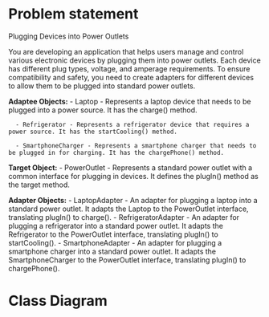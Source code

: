 # Problem statement
Plugging Devices into Power Outlets

You are developing an application that helps users manage and control various electronic devices by plugging them into power outlets. Each device has different plug types, voltage, and amperage requirements. To ensure compatibility and safety, you need to create adapters for different devices to allow them to be plugged into standard power outlets.

  **Adaptee Objects:**
      - Laptop - Represents a laptop device that needs to be plugged into a power source. It has the charge() method.
      
      - Refrigerator - Represents a refrigerator device that requires a power source. It has the startCooling() method.
      
      - SmartphoneCharger - Represents a smartphone charger that needs to be plugged in for charging. It has the chargePhone() method.

  **Target Object:**
      - PowerOutlet - Represents a standard power outlet with a common interface for plugging in devices. It defines the plugIn() method as the target method.

  **Adapter Objects:**
      - LaptopAdapter - An adapter for plugging a laptop into a standard power outlet. It adapts the Laptop to the PowerOutlet interface, translating plugIn() to charge().
      - RefrigeratorAdapter - An adapter for plugging a refrigerator into a standard power outlet. It adapts the Refrigerator to the PowerOutlet interface, translating plugIn() to startCooling().
      - SmartphoneAdapter - An adapter for plugging a smartphone charger into a standard power outlet. It adapts the SmartphoneCharger to the PowerOutlet interface, translating plugIn() to chargePhone().

# Class Diagram

